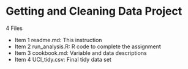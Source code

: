 #  Getting and Cleaning Data Project

4 Files<br/>
* Item 1 readme.md: This instruction
* Item 2 run_analysis.R: R code to complete the assignment
* Item 3 cookbook.md: Variable and data descriptions
* Item 4 UCl_tidy.csv: Final tidy data set
